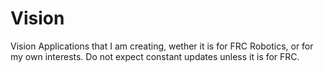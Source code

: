 # Vision
Vision Applications that I am creating, wether it is for FRC Robotics, or for my own interests. Do not expect constant updates unless it is for FRC.
